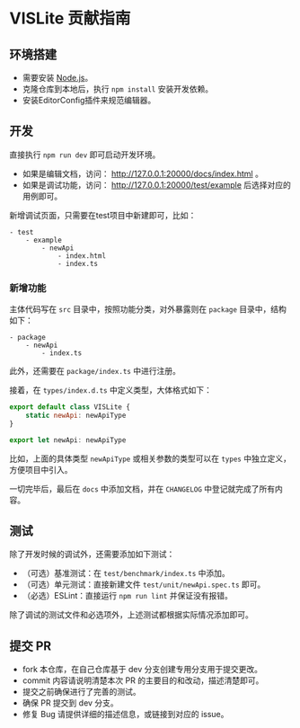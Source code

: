 # VISLite 贡献指南

## 环境搭建

* 需要安装 [Node.js](http://nodejs.org/)。
* 克隆仓库到本地后，执行 ```npm install``` 安装开发依赖。
* 安装EditorConfig插件来规范编辑器。

## 开发

直接执行 ```npm run dev``` 即可启动开发环境。

* 如果是编辑文档，访问： http://127.0.0.1:20000/docs/index.html 。
* 如果是调试功能，访问： http://127.0.0.1:20000/test/example 后选择对应的用例即可。

新增调试页面，只需要在test项目中新建即可，比如：

```
- test
    - example
        - newApi
            - index.html
            - index.ts
```

### 新增功能

主体代码写在 ```src``` 目录中，按照功能分类，对外暴露则在 ```package``` 目录中，结构如下：

```
- package
    - newApi
        - index.ts
```

此外，还需要在 ```package/index.ts``` 中进行注册。

接着，在 ```types/index.d.ts``` 中定义类型，大体格式如下：

```js
export default class VISLite {
    static newApi: newApiType
}

export let newApi: newApiType
```

比如，上面的具体类型 ```newApiType``` 或相关参数的类型可以在 ```types``` 中独立定义，方便项目中引入。

一切完毕后，最后在 ```docs``` 中添加文档，并在 ```CHANGELOG``` 中登记就完成了所有内容。

## 测试

除了开发时候的调试外，还需要添加如下测试：

* （可选）基准测试：在 ```test/benchmark/index.ts``` 中添加。
* （可选）单元测试：直接新建文件 ```test/unit/newApi.spec.ts``` 即可。
* （必选）ESLint：直接运行 ```npm run lint``` 并保证没有报错。

除了调试的测试文件和必选项外，上述测试都根据实际情况添加即可。

## 提交 PR

* fork 本仓库，在自己仓库基于 dev 分支创建专用分支用于提交更改。
* commit 内容请说明清楚本次 PR 的主要目的和改动，描述清楚即可。
* 提交之前确保进行了完善的测试。
* 确保 PR 提交到 dev 分支。
* 修复 Bug 请提供详细的描述信息，或链接到对应的 issue。